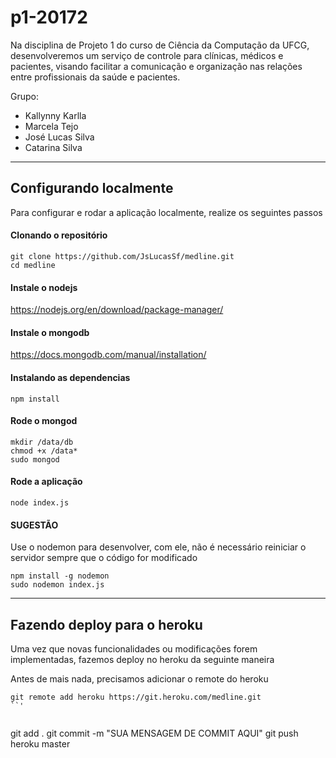 # p1-20172

Na disciplina de Projeto 1 do curso de Ciência da Computação da UFCG, desenvolveremos um serviço de controle para clínicas, médicos e pacientes, visando facilitar a comunicação e organização nas relações entre profissionais da saúde e pacientes.

Grupo:
- Kallynny Karlla
- Marcela Tejo
- José Lucas Silva
- Catarina Silva

---

## Configurando localmente

Para configurar e rodar a aplicação localmente, realize os seguintes passos

#### Clonando o repositório
```
git clone https://github.com/JsLucasSf/medline.git
cd medline
```

#### Instale o nodejs
https://nodejs.org/en/download/package-manager/

#### Instale o mongodb
https://docs.mongodb.com/manual/installation/

#### Instalando as dependencias
```
npm install
```

#### Rode o mongod
```
mkdir /data/db
chmod +x /data*
sudo mongod
```

#### Rode a aplicação
```
node index.js
```

#### SUGESTÃO
Use o nodemon para desenvolver, com ele, não é necessário reiniciar o servidor sempre que o código for modificado

```
npm install -g nodemon
sudo nodemon index.js
```

---

## Fazendo deploy para o heroku

Uma vez que novas funcionalidades ou modificações forem implementadas, fazemos deploy no heroku da seguinte maneira

Antes de mais nada, precisamos adicionar o remote do heroku

```
git remote add heroku https://git.heroku.com/medline.git
``'


```
git add .
git commit -m "SUA MENSAGEM DE COMMIT AQUI"
git push heroku master
```

